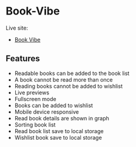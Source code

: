 
# Book-Vibe

Live site:

- [Book Vibe](https://heroic-mochi-6f8b17.netlify.app/)








## Features

- Readable books can be added to the book list
- A book cannot be read more than once
- Reading books cannot be added to wishlist
- Live previews
- Fullscreen mode
- Books can be added to wishlist
- Mobile device responsive
- Read book details are shown in graph
- Sorting book list
- Read book list save to local storage
- Wishlist book save to local storage
